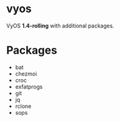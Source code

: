 # vyos

VyOS **1.4-rolling** with additional packages.

# Packages

- bat
- chezmoi
- croc
- exfatprogs
- git
- jq
- rclone
- sops
